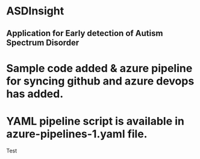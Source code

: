 # ASDInsight

## Application for Early detection of Autism Spectrum Disorder

# Sample code added & azure pipeline for syncing github and azure devops has added.
# YAML pipeline script is available in azure-pipelines-1.yaml file.

Test
